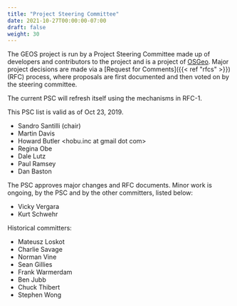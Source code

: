 ```yaml
---
title: "Project Steering Committee"
date: 2021-10-27T00:00:00-07:00
draft: false
weight: 30
---
```


The GEOS project is run by a Project Steering Committee made up of developers and contributors to the project and is a project of [OSGeo](https://www.osgeo.org/projects/geos/). Major project decisions are made via a [Request for Comments]({{< ref "rfcs" >}}) (RFC) process, where proposals are first documented and then voted on by the steering committee.

The current PSC will refresh itself using the mechanisms in RFC-1.

This PSC list is valid as of Oct 23, 2019.

* Sandro Santilli <strk at kbt dot io> (chair)
* Martin Davis <mtnclimb at gmail dot com>
* Howard Butler <hobu.inc at gmail dot com>
* Regina Obe <lr at pcorp dot us>
* Dale Lutz <dale at safe dot com>
* Paul Ramsey <pramsey at cleverelephant dot ca>
* Dan Baston <dbaston at gmail dot com>

The PSC approves major changes and RFC documents. Minor work is ongoing, by the PSC and by the other committers, listed below:

* Vicky Vergara
* Kurt Schwehr

Historical committers:

* Mateusz Loskot
* Charlie Savage
* Norman Vine
* Sean Gillies
* Frank Warmerdam
* Ben Jubb
* Chuck Thibert
* Stephen Wong
